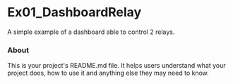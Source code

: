 Ex01_DashboardRelay
===================

A simple example of a dashboard able to control 2 relays.

### About

This is your project's README.md file. It helps users understand what your
project does, how to use it and anything else they may need to know.